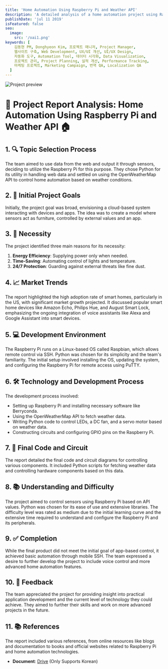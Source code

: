 ```yaml
---
title: 'Home Automation Using Raspberry Pi and Weather API'
description: 'A detailed analysis of a home automation project using Raspberry Pi and the OpenWeatherMap API.'
publishDate: 'jul 11 2019'
isFeatured: false
seo:
  image:
    src: '/oai1.png'
keywords: [
    김동현 PM, Donghyeon Kim, 프로젝트 매니저, Project Manager,
    웹사이트 구축, Web Development, UX/UI 개선, UI/UX Design,
    자동화 도구, Automation Tool, 데이터 시각화, Data Visualization,
    프로젝트 관리, Project Planning, 실적 개선, Performance Tracking,
    마케팅 프로젝트, Marketing Campaign, 번역 QA, Localization QA
  ]
---
```

![Project preview](/oai1.png)
# 🚀 Project Report Analysis: Home Automation Using Raspberry Pi and Weather API 🏠

## 1. 🔍 Topic Selection Process
The team aimed to use data from the web and output it through sensors, deciding to utilize the Raspberry Pi for this purpose. They chose Python for its utility in handling web data and settled on using the OpenWeatherMap API to control home automation based on weather conditions.

## 2. 🎯 Initial Project Goals
Initially, the project goal was broad, envisioning a cloud-based system interacting with devices and apps. The idea was to create a model where sensors act as furniture, controlled by external values and an app.

## 3. 🔧 Necessity
The project identified three main reasons for its necessity:
1. **Energy Efficiency**: Supplying power only when needed.
2. **Time-Saving**: Automating control of lights and temperature.
3. **24/7 Protection**: Guarding against external threats like fine dust.

## 4. 📈 Market Trends
The report highlighted the high adoption rate of smart homes, particularly in the US, with significant market growth projected. It discussed popular smart home devices like Amazon Echo, Philips Hue, and August Smart Lock, emphasizing the ongoing integration of voice assistants like Alexa and Google Assistant into smart devices.

## 5. 💻 Development Environment
The Raspberry Pi runs on a Linux-based OS called Raspbian, which allows remote control via SSH. Python was chosen for its simplicity and the team's familiarity. The initial setup involved installing the OS, updating the system, and configuring the Raspberry Pi for remote access using PuTTY.

## 6. 🛠 Technology and Development Process
The development process involved:
- Setting up Raspberry Pi and installing necessary software like Berryconda.
- Using the OpenWeatherMap API to fetch weather data.
- Writing Python code to control LEDs, a DC fan, and a servo motor based on weather data.
- Constructing circuits and configuring GPIO pins on the Raspberry Pi.

## 7. 📝 Final Code and Circuit
The report detailed the final code and circuit diagrams for controlling various components. It included Python scripts for fetching weather data and controlling hardware components based on this data.

## 8. 📚 Understanding and Difficulty
The project aimed to control sensors using Raspberry Pi based on API values. Python was chosen for its ease of use and extensive libraries. The difficulty level was rated as medium due to the initial learning curve and the extensive time required to understand and configure the Raspberry Pi and its peripherals.

## 9. ✅ Completion
While the final product did not meet the initial goal of app-based control, it achieved basic automation through mobile SSH. The team expressed a desire to further develop the project to include voice control and more advanced home automation features.

## 10. 💬 Feedback
The team appreciated the project for providing insight into practical application development and the current level of technology they could achieve. They aimed to further their skills and work on more advanced projects in the future.

## 11. 📚 References
The report included various references, from online resources like blogs and documentation to books and official websites related to Raspberry Pi and home automation technologies.

- **Document**: [Drive](https://drive.google.com/file/d/1dn1SqxP14sGAGv53TSZovEV5pErJZEtP/view?usp=sharing)
  (Only Supports Korean)
